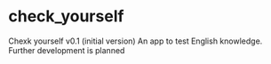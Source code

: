 # check_yourself
Chexk yourself v0.1 (initial version) An app to test English knowledge. Further development is planned
